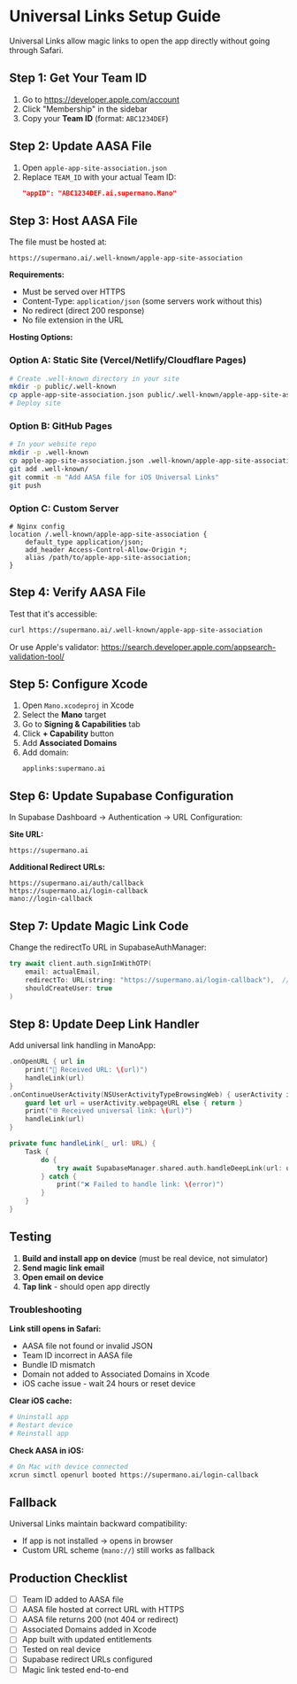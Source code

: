 # Universal Links Setup Guide

Universal Links allow magic links to open the app directly without going through Safari.

## Step 1: Get Your Team ID

1. Go to https://developer.apple.com/account
2. Click "Membership" in the sidebar
3. Copy your **Team ID** (format: `ABC1234DEF`)

## Step 2: Update AASA File

1. Open `apple-app-site-association.json`
2. Replace `TEAM_ID` with your actual Team ID:
   ```json
   "appID": "ABC1234DEF.ai.supermano.Mano"
   ```

## Step 3: Host AASA File

The file must be hosted at:
```
https://supermano.ai/.well-known/apple-app-site-association
```

**Requirements:**
- Must be served over HTTPS
- Content-Type: `application/json` (some servers work without this)
- No redirect (direct 200 response)
- No file extension in the URL

**Hosting Options:**

### Option A: Static Site (Vercel/Netlify/Cloudflare Pages)
```bash
# Create .well-known directory in your site
mkdir -p public/.well-known
cp apple-app-site-association.json public/.well-known/apple-app-site-association
# Deploy site
```

### Option B: GitHub Pages
```bash
# In your website repo
mkdir -p .well-known
cp apple-app-site-association.json .well-known/apple-app-site-association
git add .well-known/
git commit -m "Add AASA file for iOS Universal Links"
git push
```

### Option C: Custom Server
```nginx
# Nginx config
location /.well-known/apple-app-site-association {
    default_type application/json;
    add_header Access-Control-Allow-Origin *;
    alias /path/to/apple-app-site-association;
}
```

## Step 4: Verify AASA File

Test that it's accessible:
```bash
curl https://supermano.ai/.well-known/apple-app-site-association
```

Or use Apple's validator:
https://search.developer.apple.com/appsearch-validation-tool/

## Step 5: Configure Xcode

1. Open `Mano.xcodeproj` in Xcode
2. Select the **Mano** target
3. Go to **Signing & Capabilities** tab
4. Click **+ Capability** button
5. Add **Associated Domains**
6. Add domain:
   ```
   applinks:supermano.ai
   ```

## Step 6: Update Supabase Configuration

In Supabase Dashboard → Authentication → URL Configuration:

**Site URL:**
```
https://supermano.ai
```

**Additional Redirect URLs:**
```
https://supermano.ai/auth/callback
https://supermano.ai/login-callback
mano://login-callback
```

## Step 7: Update Magic Link Code

Change the redirectTo URL in SupabaseAuthManager:

```swift
try await client.auth.signInWithOTP(
    email: actualEmail,
    redirectTo: URL(string: "https://supermano.ai/login-callback"),  // Changed from mano://
    shouldCreateUser: true
)
```

## Step 8: Update Deep Link Handler

Add universal link handling in ManoApp:

```swift
.onOpenURL { url in
    print("🔗 Received URL: \(url)")
    handleLink(url)
}
.onContinueUserActivity(NSUserActivityTypeBrowsingWeb) { userActivity in
    guard let url = userActivity.webpageURL else { return }
    print("🌐 Received universal link: \(url)")
    handleLink(url)
}

private func handleLink(_ url: URL) {
    Task {
        do {
            try await SupabaseManager.shared.auth.handleDeepLink(url: url)
        } catch {
            print("❌ Failed to handle link: \(error)")
        }
    }
}
```

## Testing

1. **Build and install app on device** (must be real device, not simulator)
2. **Send magic link email**
3. **Open email on device**
4. **Tap link** - should open app directly

### Troubleshooting

**Link still opens in Safari:**
- AASA file not found or invalid JSON
- Team ID incorrect in AASA file
- Bundle ID mismatch
- Domain not added to Associated Domains in Xcode
- iOS cache issue - wait 24 hours or reset device

**Clear iOS cache:**
```bash
# Uninstall app
# Restart device
# Reinstall app
```

**Check AASA in iOS:**
```bash
# On Mac with device connected
xcrun simctl openurl booted https://supermano.ai/login-callback
```

## Fallback

Universal Links maintain backward compatibility:
- If app is not installed → opens in browser
- Custom URL scheme (`mano://`) still works as fallback

## Production Checklist

- [ ] Team ID added to AASA file
- [ ] AASA file hosted at correct URL with HTTPS
- [ ] AASA file returns 200 (not 404 or redirect)
- [ ] Associated Domains added in Xcode
- [ ] App built with updated entitlements
- [ ] Tested on real device
- [ ] Supabase redirect URLs configured
- [ ] Magic link tested end-to-end
